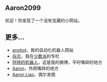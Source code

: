 ## Aaron2099

欢迎！你发现了一个没有宝藏的小网站。

## 更多...

- [anybot](http://47.116.77.149:8000/anybot/)，我的自动化机器人网站
- [杂志](https://sspai.com/column/249)，我在[少数派](https://sspai.com)的专栏
- [阿祥的机器人](https://m.weibo.cn/profile/6505110068)，这是我的微博，平时嘴碎的地方
- [Aaron](https://mobile.twitter.com/zhxliao)，外网嘴碎的地方
- [Aaron Liao](https://www.instagram.com/zhxliao/)，偶尔发图
